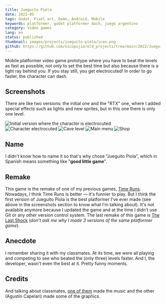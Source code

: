 ```yaml
---
title: Jueguito Piola
date: 2022-05
tags: Godot, Pixel art, Demo, Android, Mobile
keywords: platformer, godot platformer dash, juego argentino
category: Video games
lang: en
status: published
thumbnail: images/projects/jueguito-piola/icon.png
github: https://github.com/nicopujia/old_projects/tree/main/2022/Jueguito%20Piola
---
```


Mobile platformer video game prototype where you have to beat the levels as fast as possible, not only to set the best time but also because there is a light ray behind you. If you stay still, you get electrocuted! In order to go faster, the character can dash.

## Screenshots

There are like two versions: the initial one and the "RTX" one, where I added special effects such as lights and new sprites, but in this one there is only one level.

![Initial version where the character is electrocuted]({static}/images/projects/jueguito-piola/electrocuted-old.jpg)
![Character electrocuted]({static}/images/projects/jueguito-piola/electrocuted.jpg)
![Cave level]({static}/images/projects/jueguito-piola/cave-level.jpg)
![Main menu]({static}/images/projects/jueguito-piola/main-menu.jpg)
![Shop]({static}/images/projects/jueguito-piola/shop.jpg)

## Name

I didn't know how to name it so that's why chose "Jueguito Piola", which in Spanish means something like "**good little game**".

## Remake

This game is the remake of one of my previous games, [Time Runs]({filename}/time-runs.md). Nowadays, I think Time Runs is better — it's funnier to play. But I think the first version of Jueguito Piola is the best platformer I've ever made (see above in the screenshots section to know what I'm talking about). It's not available anymore because I updated the game and at the time I didn't use Git or any other version control system. The last remake of this game is [The Last Shock]({filename}/the-last-shock.md) (*don't ask me why I made 3 versions of the same platformer game*).

## Anecdote

I remember sharing it with my classmates. At its time, we were all playing and competing to see who beated the (only three) levels faster. And I, the developer, wasn't even the best at it. Pretty funny moments.

## Credits

And talking about classmates, [one of them](https://www.youtube.com/@C_25Music) made the music and the other (Agustín Capelari) made some of the graphics.
